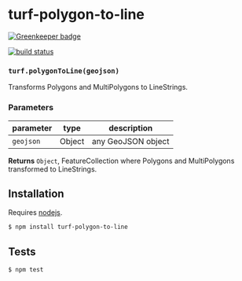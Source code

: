 # turf-polygon-to-line

[![Greenkeeper badge](https://badges.greenkeeper.io/stepankuzmin/turf-polygon-to-line.svg)](https://greenkeeper.io/)

[![build status](https://secure.travis-ci.org/stepankuzmin/turf-polygon-to-line.png)](http://travis-ci.org/stepankuzmin/turf-polygon-to-line)




### `turf.polygonToLine(geojson)`

Transforms Polygons and MultiPolygons to LineStrings.

### Parameters

| parameter | type   | description        |
| --------- | ------ | ------------------ |
| `geojson` | Object | any GeoJSON object |



**Returns** `Object`, FeatureCollection where Polygons and MultiPolygons transformed to LineStrings.

## Installation

Requires [nodejs](http://nodejs.org/).

```sh
$ npm install turf-polygon-to-line
```

## Tests

```sh
$ npm test
```


